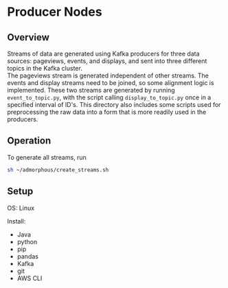 # Producer Nodes  

## Overview  

Streams of data are generated using Kafka producers for three data sources: 
pageviews, events, and displays, and sent into three different topics
 in the Kafka cluster.   
The pageviews stream is generated independent of other streams. 
The events and display streams need to be joined, so some alignment 
logic is implemented. These two streams are generated by running 
`event_to_topic.py`, with the script calling `display_to_topic.py` 
once in a specified interval of ID's.
 This directory also includes some scripts used for preprocessing the 
raw data into a form that is more readily used in the producers.  

## Operation  
To generate all streams, run  

```bash
sh ~/admorphous/create_streams.sh
```     

## Setup    

OS: Linux  

Install:  
- Java  
- python  
- pip  
- pandas  
- Kafka    
- git  
- AWS CLI  





